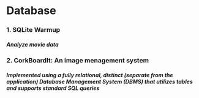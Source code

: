 # Database

### 1. SQLite Warmup
##### Analyze movie data

### 2. CorkBoardIt: An image menagement system
##### Implemented using a fully relational, distinct (separate from the application) Database Management System (DBMS) that utilizes tables and supports standard SQL queries
